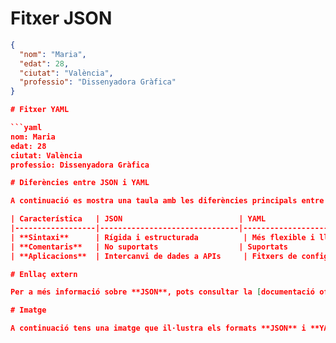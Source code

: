 # Fitxer JSON

```json
{
  "nom": "Maria",
  "edat": 28,
  "ciutat": "València",
  "professio": "Dissenyadora Gràfica"
}

# Fitxer YAML

```yaml
nom: Maria
edat: 28
ciutat: València
professio: Dissenyadora Gràfica

# Diferències entre JSON i YAML

A continuació es mostra una taula amb les diferències principals entre **JSON** i **YAML**:

| Característica   | JSON                          | YAML                       |
|------------------|-------------------------------|----------------------------|
| **Sintaxi**      | Rígida i estructurada          | Més flexible i llegible     |
| **Comentaris**   | No suportats                  | Suportats                   |
| **Aplicacions**  | Intercanvi de dades a APIs     | Fitxers de configuració     |

# Enllaç extern

Per a més informació sobre **JSON**, pots consultar la [documentació oficial de JSON](https://www.json.org/json-en.html).

# Imatge

A continuació tens una imatge que il·lustra els formats **JSON** i **YAML**: ![JSON vs YAML]https://i.ytimg.com/vi/4UOCRCJCjLY/maxresdefault.jpg